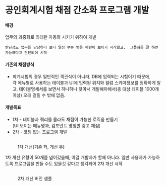 # 공인회계시험 채점 간소화 프로그램 개발

#### 배경

업무의 과중화로 최대한 자동화 시키기 위하여 개발

`반년정도 업무를 담당하다 보니 일정 부분 범용 패턴이 보이기 시작했고,  그룹화를 잘 하면 가능하다고 판단되어 시작`

#### 기존의 채점방식

* 회계시험의 경우 일반적인 객관식이 아니라, DB에 입력되는 시험이기 때문에, \
  각 메뉴별로 사용하는 테이블과 UI에 입력된 위치와 컬럼 스키마정보를 정확하게 알고, 테이블명세서를 보면서 하나하나 찾아서 개발해야해서(총 대상 테이블 1000개이상) 오래 걸릴 수 밖에 없음.

#### 개발목표

* 1차 - 테이블과 쿼리를 몰라도 채점이 가능한 로직을 만들기\
  (UI 보이는 메뉴명과, 컴포넌트 명칭만 갖고 채점)
* 2차 - 코딩 없는 프로그램 개발

<figure><img src="https://1.bp.blogspot.com/-ww6uvlWcyr4/YKVerhj18aI/AAAAAAAAHXs/dO3C1bX0YmYJdStry6_LnSruG6oPcmnvACLcBGAsYHQ/s16000/image.png" alt=""><figcaption><p>1차 개선(기존 좌, 개선 우)</p></figcaption></figure>

1차 개선 유형이 50개쯤 넘어갔을때, 이걸 개발자가 할께 아니라.  일반 사용자가 가능하도록 프로그램을 만들 수도 있을것 같다고 생각되어 2차 개선 시작

<figure><img src="https://1.bp.blogspot.com/-5aWwF1XAERA/YKVerlI__eI/AAAAAAAAHXo/EazqFT5P1ds6O1J7sNhc-aRyBqKHVkwQwCLcBGAsYHQ/s16000/image%2B%281%29.png" alt=""><figcaption><p>2차 개선 버전 샘플</p></figcaption></figure>


